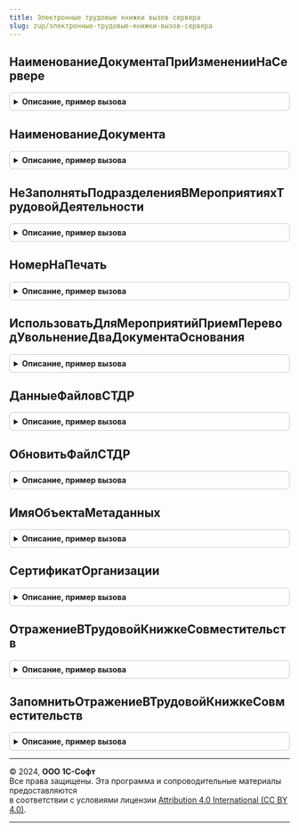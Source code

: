 ```yaml
---
title: Электронные трудовые книжки вызов сервера
slug: zup/электронные-трудовые-книжки-вызов-сервера
---
```



## НаименованиеДокументаПриИзмененииНаСервере
<details style="margin: 1em 0; padding: 0.5em; border: 1px solid #ccc; border-radius: 6px;">

<summary style="font-weight: bold; cursor: pointer;">Описание, пример вызова</summary>

```bsl

Процедура НаименованиеДокументаПриИзмененииНаСервере(Организация, ВидДокумента, НаименованиеДокумента) Экспорт
```

Пример вызова
```bsl
ЭлектронныеТрудовыеКнижкиВызовСервера.НаименованиеДокументаПриИзмененииНаСервере(Организация, ВидДокумента, НаименованиеДокумента) 
```
</details>

## НаименованиеДокумента
<details style="margin: 1em 0; padding: 0.5em; border: 1px solid #ccc; border-radius: 6px;">

<summary style="font-weight: bold; cursor: pointer;">Описание, пример вызова</summary>

```bsl

Функция НаименованиеДокумента(Организация, ВидМероприятия = Неопределено) Экспорт
```

Пример вызова
```bsl
Результат = ЭлектронныеТрудовыеКнижкиВызовСервера.НаименованиеДокумента(Организация, ВидМероприятия);
```
</details>

## НеЗаполнятьПодразделенияВМероприятияхТрудовойДеятельности
<details style="margin: 1em 0; padding: 0.5em; border: 1px solid #ccc; border-radius: 6px;">

<summary style="font-weight: bold; cursor: pointer;">Описание, пример вызова</summary>

```bsl

Функция НеЗаполнятьПодразделенияВМероприятияхТрудовойДеятельности(Организация) Экспорт
```

Пример вызова
```bsl
Результат = ЭлектронныеТрудовыеКнижкиВызовСервера.НеЗаполнятьПодразделенияВМероприятияхТрудовойДеятельности(Организация) 
```
</details>

## НомерНаПечать
<details style="margin: 1em 0; padding: 0.5em; border: 1px solid #ccc; border-radius: 6px;">

<summary style="font-weight: bold; cursor: pointer;">Описание, пример вызова</summary>

```bsl

Функция НомерНаПечать(Знач Номер, Знач НомерПриказа = Неопределено) Экспорт
```

Пример вызова
```bsl
Результат = ЭлектронныеТрудовыеКнижкиВызовСервера.НомерНаПечать(Номер, НомерПриказа);
```
</details>

## ИспользоватьДляМероприятийПриемПереводУвольнениеДваДокументаОснования
<details style="margin: 1em 0; padding: 0.5em; border: 1px solid #ccc; border-radius: 6px;">

<summary style="font-weight: bold; cursor: pointer;">Описание, пример вызова</summary>

```bsl

Функция ИспользоватьДляМероприятийПриемПереводУвольнениеДваДокументаОснования() Экспорт
```

Пример вызова
```bsl
Результат = ЭлектронныеТрудовыеКнижкиВызовСервера.ИспользоватьДляМероприятийПриемПереводУвольнениеДваДокументаОснования() 
```
</details>

## ДанныеФайловСТДР
<details style="margin: 1em 0; padding: 0.5em; border: 1px solid #ccc; border-radius: 6px;">

<summary style="font-weight: bold; cursor: pointer;">Описание, пример вызова</summary>

```bsl

Функция ДанныеФайловСТДР(СсылкаНаДокумент, ИдентификаторХранилища) Экспорт
```

Пример вызова
```bsl
Результат = ЭлектронныеТрудовыеКнижкиВызовСервера.ДанныеФайловСТДР(СсылкаНаДокумент, ИдентификаторХранилища) 
```
</details>

## ОбновитьФайлСТДР
<details style="margin: 1em 0; padding: 0.5em; border: 1px solid #ccc; border-radius: 6px;">

<summary style="font-weight: bold; cursor: pointer;">Описание, пример вызова</summary>

```bsl

Процедура ОбновитьФайлСТДР(СсылкаНаДокумент, АдресВХранилище, ИмяФайла, ПрисоединенныйФайл) Экспорт
```

Пример вызова
```bsl
ЭлектронныеТрудовыеКнижкиВызовСервера.ОбновитьФайлСТДР(СсылкаНаДокумент, АдресВХранилище, ИмяФайла, ПрисоединенныйФайл) 
```
</details>

## ИмяОбъектаМетаданных
<details style="margin: 1em 0; padding: 0.5em; border: 1px solid #ccc; border-radius: 6px;">

<summary style="font-weight: bold; cursor: pointer;">Описание, пример вызова</summary>

```bsl

Функция ИмяОбъектаМетаданных(СсылкаНаОбъект) Экспорт
```

Пример вызова
```bsl
Результат = ЭлектронныеТрудовыеКнижкиВызовСервера.ИмяОбъектаМетаданных(СсылкаНаОбъект) 
```
</details>

## СертификатОрганизации
<details style="margin: 1em 0; padding: 0.5em; border: 1px solid #ccc; border-radius: 6px;">

<summary style="font-weight: bold; cursor: pointer;">Описание, пример вызова</summary>

```bsl

Функция СертификатОрганизации(Организация) Экспорт
```

Пример вызова
```bsl
Результат = ЭлектронныеТрудовыеКнижкиВызовСервера.СертификатОрганизации(Организация) 
```
</details>

## ОтражениеВТрудовойКнижкеСовместительств
<details style="margin: 1em 0; padding: 0.5em; border: 1px solid #ccc; border-radius: 6px;">

<summary style="font-weight: bold; cursor: pointer;">Описание, пример вызова</summary>

```bsl

Функция ОтражениеВТрудовойКнижкеСовместительств() Экспорт
```

Пример вызова
```bsl
Результат = ЭлектронныеТрудовыеКнижкиВызовСервера.ОтражениеВТрудовойКнижкеСовместительств() 
```
</details>

## ЗапомнитьОтражениеВТрудовойКнижкеСовместительств
<details style="margin: 1em 0; padding: 0.5em; border: 1px solid #ccc; border-radius: 6px;">

<summary style="font-weight: bold; cursor: pointer;">Описание, пример вызова</summary>

```bsl

Процедура ЗапомнитьОтражениеВТрудовойКнижкеСовместительств(ОтражениеВТрудовойКнижке) Экспорт
```

Пример вызова
```bsl
ЭлектронныеТрудовыеКнижкиВызовСервера.ЗапомнитьОтражениеВТрудовойКнижкеСовместительств(ОтражениеВТрудовойКнижке) 
```
</details>

---

© 2024, **ООО 1С-Софт**  
Все права защищены. Эта программа и сопроводительные материалы предоставляются  
в соответствии с условиями лицензии [Attribution 4.0 International (CC BY 4.0)](https://creativecommons.org/licenses/by/4.0/legalcode).

---
